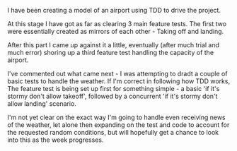 I have been creating a model of an airport using TDD to drive the project.

At this stage I have got as far as clearing 3 main feature tests. The first two were essentially created as mirrors of each other - Taking off and landing.

After this part I came up against it a little, eventually (after much trial and much error) shoring up a third feature test handling the capacity of the airport.

I've commented out what came next - I was attempting to dradt a couple of basic tests to handle the weather. If I'm correct in following how TDD works, The feature test is being set up first for something simple - a basic 'if it's stormy don't allow takeoff', followed by a concurrent 'if it's stormy don't allow landing' scenario.

I'm not yet clear on the exact way I'm going to handle even receiving news of the weather, let alone then expanding on the test and code to account for the requested random conditions, but will hopefully get a chance to look into this as the week progresses.
